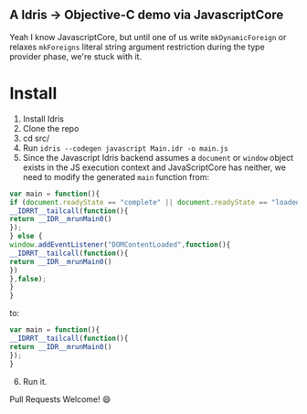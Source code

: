 ## A Idris -> Objective-C demo via JavascriptCore

Yeah I know JavascriptCore, but until one of us write `mkDynamicForeign` or
relaxes `mkForeigns` literal string argument restriction during the type provider phase, we're stuck with
it.

# Install
1. Install Idris
2. Clone the repo
3. cd src/
4. Run `idris --codegen javascript Main.idr -o main.js`
5. Since the Javascript Idris backend assumes a `document` or `window` object exists in the JS execution context and JavaScriptCore has neither, we need to modify the generated `main` function from:

```js
var main = function(){
if (document.readyState == "complete" || document.readyState == "loaded") {
__IDRRT__tailcall(function(){
return __IDR__mrunMain0()
});
} else {
window.addEventListener("DOMContentLoaded",function(){
__IDRRT__tailcall(function(){
return __IDR__mrunMain0()
})
},false);
}
}
```

to:

```js
var main = function(){
__IDRRT__tailcall(function(){
return __IDR__mrunMain0()
});
}
```

6. Run it.

Pull Requests Welcome! :smile:

